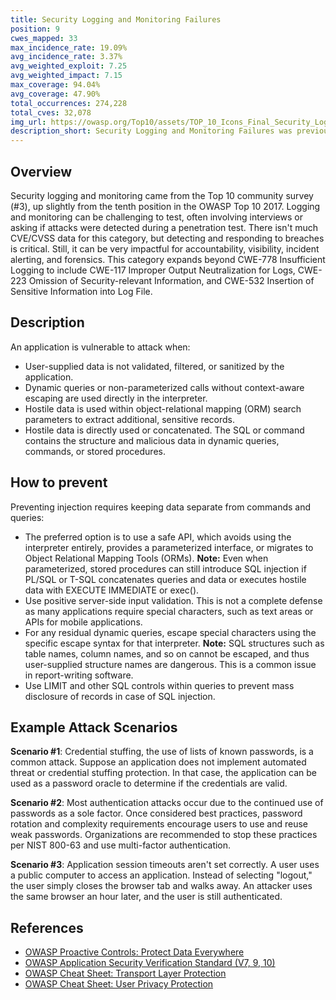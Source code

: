 ```yaml
---
title: Security Logging and Monitoring Failures 
position: 9
cwes_mapped: 33
max_incidence_rate: 19.09%
avg_incidence_rate: 3.37%
avg_weighted_exploit: 7.25
avg_weighted_impact: 7.15
max_coverage: 94.04%
avg_coverage: 47.90%
total_occurrences: 274,228
total_cves: 32,078
img_url: https://owasp.org/Top10/assets/TOP_10_Icons_Final_Security_Logging_and_Monitoring_Failures.png
description_short: Security Logging and Monitoring Failures was previously Insufficient Logging & Monitoring and is added from the industry survey (#3), moving up from (#10) previously. This category is expanded to include more types of failures, is challenging to test for, and isn’t well represented in the CVE/CVSS data. However, failures in this category can directly impact visibility, incident alerting, and forensics.
---
```



## Overview

Security logging and monitoring came from the Top 10 community survey (#3), up slightly from the tenth position in the OWASP Top 10 2017. Logging and monitoring can be challenging to test, often involving interviews or asking if attacks were detected during a penetration test. There isn't much CVE/CVSS data for this category, but detecting and responding to breaches is critical. Still, it can be very impactful for accountability, visibility, incident alerting, and forensics. This category expands beyond CWE-778 Insufficient Logging to include CWE-117 Improper Output Neutralization for Logs, CWE-223 Omission of Security-relevant Information, and CWE-532 Insertion of Sensitive Information into Log File.


## Description

An application is vulnerable to attack when:

- User-supplied data is not validated, filtered, or sanitized by the application.
- Dynamic queries or non-parameterized calls without context-aware escaping are used directly in the interpreter.
- Hostile data is used within object-relational mapping (ORM) search parameters to extract additional, sensitive records.
- Hostile data is directly used or concatenated. The SQL or command contains the structure and malicious data in dynamic queries, commands, or stored procedures.


## How to prevent

Preventing injection requires keeping data separate from commands and queries:

- The preferred option is to use a safe API, which avoids using the interpreter entirely, provides a parameterized interface, or migrates to Object Relational Mapping Tools (ORMs).
**Note:** Even when parameterized, stored procedures can still introduce SQL injection if PL/SQL or T-SQL concatenates queries and data or executes hostile data with EXECUTE IMMEDIATE or exec().
- Use positive server-side input validation. This is not a complete defense as many applications require special characters, such as text areas or APIs for mobile applications.
- For any residual dynamic queries, escape special characters using the specific escape syntax for that interpreter.
**Note:** SQL structures such as table names, column names, and so on cannot be escaped, and thus user-supplied structure names are dangerous. This is a common issue in report-writing software.
- Use LIMIT and other SQL controls within queries to prevent mass disclosure of records in case of SQL injection.


## Example Attack Scenarios

**Scenario #1**: Credential stuffing, the use of lists of known passwords, is a common attack. Suppose an application does not implement automated threat or credential stuffing protection. In that case, the application can be used as a password oracle to determine if the credentials are valid.

**Scenario #2**: Most authentication attacks occur due to the continued use of passwords as a sole factor. Once considered best practices, password rotation and complexity requirements encourage users to use and reuse weak passwords. Organizations are recommended to stop these practices per NIST 800-63 and use multi-factor authentication.

**Scenario #3**: Application session timeouts aren't set correctly. A user uses a public computer to access an application. Instead of selecting "logout," the user simply closes the browser tab and walks away. An attacker uses the same browser an hour later, and the user is still authenticated.


## References

- [OWASP Proactive Controls: Protect Data Everywhere](https://owasp.org/www-project-proactive-controls/v3/en/c8-protect-data-everywhere)
- [OWASP Application Security Verification Standard (V7, 9, 10)](https://owasp.org/www-project-application-security-verification-standard)
- [OWASP Cheat Sheet: Transport Layer Protection](https://cheatsheetseries.owasp.org/cheatsheets/Transport_Layer_Protection_Cheat_Sheet.html)
- [OWASP Cheat Sheet: User Privacy Protection](https://cheatsheetseries.owasp.org/cheatsheets/User_Privacy_Protection_Cheat_Sheet.html)
